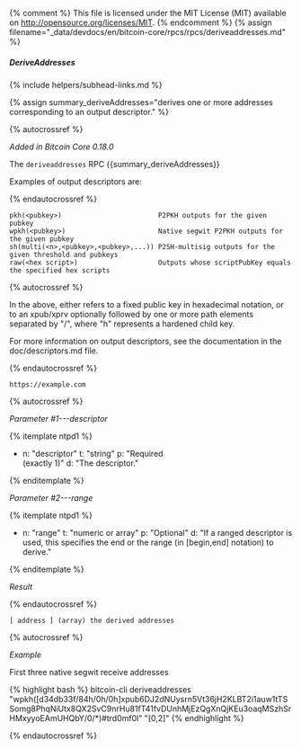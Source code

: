{% comment %}
This file is licensed under the MIT License (MIT) available on
http://opensource.org/licenses/MIT.
{% endcomment %}
{% assign filename="_data/devdocs/en/bitcoin-core/rpcs/rpcs/deriveaddresses.md" %}

##### DeriveAddresses
{% include helpers/subhead-links.md %}

{% assign summary_deriveAddresses="derives one or more addresses corresponding to an output descriptor." %}

{% autocrossref %}

*Added in Bitcoin Core 0.18.0*

The `deriveaddresses` RPC {{summary_deriveAddresses}}

Examples of output descriptors are:

{% endautocrossref %}

    pkh(<pubkey>)                        P2PKH outputs for the given pubkey
    wpkh(<pubkey>)                       Native segwit P2PKH outputs for the given pubkey
    sh(multi(<n>,<pubkey>,<pubkey>,...)) P2SH-multisig outputs for the given threshold and pubkeys
    raw(<hex script>)                    Outputs whose scriptPubKey equals the specified hex scripts

{% autocrossref %}

In the above, <pubkey> either refers to a fixed public key in hexadecimal notation, or to an xpub/xprv optionally followed by one
or more path elements separated by "/", where "h" represents a hardened child key.

For more information on output descriptors, see the documentation in the doc/descriptors.md file.

{% endautocrossref %}

    https://example.com

{% autocrossref %}

*Parameter #1---descriptor*

{% itemplate ntpd1 %}
- n: "descriptor"
  t: "string"
  p: "Required<br>(exactly 1)"
  d: "The descriptor."

{% enditemplate %}

*Parameter #2---range*

{% itemplate ntpd1 %}
- n: "range"
  t: "numeric or array"
  p: "Optional"
  d: "If a ranged descriptor is used, this specifies the end or the range (in [begin,end] notation) to derive."

{% enditemplate %}

*Result*

{% endautocrossref %}

    [ address ] (array) the derived addresses

{% autocrossref %}

*Example*

First three native segwit receive addresses

{% highlight bash %}
bitcoin-cli deriveaddresses "wpkh([d34db33f/84h/0h/0h]xpub6DJ2dNUysrn5Vt36jH2KLBT2i1auw1tTSSomg8PhqNiUtx8QX2SvC9nrHu81fT41fvDUnhMjEzQgXnQjKEu3oaqMSzhSrHMxyyoEAmUHQbY/0/*)#trd0mf0l" "[0,2]"
{% endhighlight %}

{% endautocrossref %}
